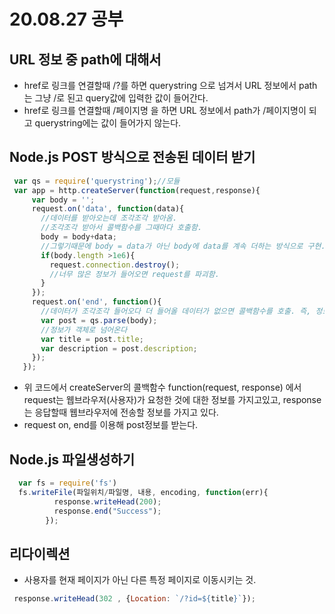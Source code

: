 # 20.08.27 공부

## URL 정보 중 path에 대해서
 * href로 링크를 연결할때 /?를 하면 querystring 으로 넘겨서 URL 정보에서 path는 그냥 /로 된고 query값에 입력한 값이 들어간다.
 * href로 링크를 연결할때 /페이지명 을 하면 URL 정보에서 path가 /페이지명이 되고 querystring에는 값이 들어가지 않는다.

## Node.js POST 방식으로 전송된 데이터 받기
 ```javascript
  var qs = require('querystring');//모듈
  var app = http.createServer(function(request,response){
      var body = '';
      request.on('data', function(data){
        //데이터를 받아오는데 조각조각 받아옴.
        //조각조각 받아서 콜백함수를 그때마다 호출함.
        body = body+data;
        //그렇기때문에 body = data가 아닌 body에 data를 계속 더하는 방식으로 구현.
        if(body.length >1e6){
          request.connection.destroy();
          //너무 많은 정보가 들어오면 request를 파괴함.
        }
      });
      request.on('end', function(){
        //데이터가 조각조각 들어오다 더 들어올 데이터가 없으면 콜백함수를 호출. 즉, 정보수신이 끝났다는 뜻
        var post = qs.parse(body);
        //정보가 객체로 넘어온다
        var title = post.title;
        var description = post.description;
      });
    });
 ```
 * 위 코드에서 createServer의 콜백함수 function(request, response) 에서 request는 웹브라우저(사용자)가 요청한 것에 대한 정보를 가지고있고, response는 응답할때 웹브라우저에 전송할 정보를 가지고 있다.
 * request on, end를 이용해 post정보를 받는다.

## Node.js 파일생성하기
```javascript
  var fs = require('fs')
  fs.writeFile(파일위치/파일명, 내용, encoding, function(err){
          response.writeHead(200);
          response.end("Success");
        });
```

## 리다이렉션
 * 사용자를 현재 페이지가 아닌 다른 특정 페이지로 이동시키는 것.
 ```javascript
  response.writeHead(302 , {Location: `/?id=${title}`});
 ```
